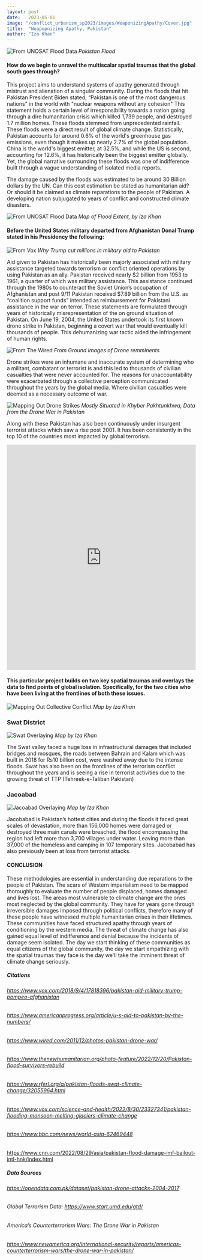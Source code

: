 ```yaml
---
layout: post
date:   2023-05-01
image: "/conflict_urbanism_sp2023/images/WeaponizingApathy/Cover.jpg"
title:  "Weapopnizing Apathy, Pakistan"
author: "Iza Khan"
---
```


![From UNOSAT Flood Data](/conflict_urbanism_sp2023/images/WeaponizingApathy/PakFloods1.jpg)
*Pakistan Flood*


#### **How do we begin to unravel the multiscalar spatial traumas that the global south goes through?**  



This project aims to understand systems of apathy generated through mistrust and alienation of a singular community. During the floods that hit Pakistan President Biden stated;  “Pakistan is one of the most dangerous nations" in the world with "nuclear weapons without any cohesion"  This statement holds a certain level of irresponsibility towards a nation going through a dire humanitarian crisis which killed 1,739 people, and destroyed 1.7 million homes. These floods stemmed from unprecedented rainfall. These floods were a direct result of global climate change. Statistically, Pakistan accounts for around 0.6% of the world's greenhouse gas emissions, even though it makes up nearly 2.7% of the global population. China is the world's biggest emitter, at 32.5%, and while the US is second, accounting for 12.6%, it has historically been the biggest emitter globally. Yet, the global narrative surrounding these floods was one of indifference built through a vague understanding of isolated media reports. 



The damage caused by the floods was estimated to be around 30 Billion dollars by the UN. Can this cost estimation be stated as humanitarian aid? Or should it be claimed as climate reparations to the people of Pakistan. A developing nation subjugated to years of conflict and constructed climate disasters. 

![From UNOSAT Flood Data](/conflict_urbanism_sp2023/images/WeaponizingApathy/Flood.jpeg)
*Map of Flood Extent, by Iza Khan*



#### Before the United States military departed from Afghanistan Donal Trump stated in his Presidency the following: 


![From Vox](/conflict_urbanism_sp2023/images/WeaponizingApathy/DonaldTrump.png)
*Why Trump cut millions in military aid to Pakistan*

Aid given to Pakistan has historically been majorly associated with military assistance targeted towards terrorism or conflict oriented operations by using Pakistan as an ally. Pakistan received nearly $2 billion from 1953 to 1961, a quarter of which was military assistance. This assistance continued through the 1980s to counteract the Soviet Union’s occupation of Afghanistan and post 9/11 Pakistan received $7.89 billion from the U.S. as “coalition support funds” intended as reimbursement for Pakistani assistance in the war on terror.
These statements are formulated through years of historically misrepresentation of the on ground situation of Pakistan. On June 19, 2004, the United States undertook its first known drone strike in Pakistan, beginning a covert war that would eventually kill thousands of people. This dehumanizing war tactic aided the infringement of human rights. 

![From The Wired](/conflict_urbanism_sp2023/images/WeaponizingApathy/Drone.jpg)
*From Ground images of Drone remminents* 

Drone strikes were an inhumane and inaccurate system of determining who a militant, combatant or terrorist is and this led to thousands of civilian casualties that were never accounted for. The reasons for unaccountability were exacerbated through a collective perception communicated throughout the years by the global media. Where civilian casualties were deemed as a necessary outcome of war. 

![Mapping Out Drone Strikes](/conflict_urbanism_sp2023/images/WeaponizingApathy/PakDrones.jpeg)
*Mostly Situated in Khyber Pakhtunkhwa, Data from the Drone War in Pakistan* 

Along with these Pakistan has also been continuously under insurgent terrorist attacks which saw a rise post 2001. It has been consistently in the top 10 of the countries most impacted by global terrorism.





<iframe frameborder="0" class="juxtapose" width="100%" height="600" src="https://cdn.knightlab.com/libs/juxtapose/latest/embed/index.html?uid=1d098056-ebaa-11ed-b5bd-6595d9b17862"></iframe>





#### **This particular project builds on two key spatial traumas and overlays the data to find points of global isolation. Specifically, for the two cities who have been living at the frontlines of both these issues.**


![Mapping Out Collective Conflict](/conflict_urbanism_sp2023/images/WeaponizingApathy/Terrorism+Flood.jpeg)
*Map by Iza Khan*



### Swat District

![Swat Overlaying](/conflict_urbanism_sp2023/images/WeaponizingApathy/Swat.jpeg)
*Map by Iza Khan*

The Swat valley faced a huge loss in infrastructural damages that included bridges and mosques, the roads between Bahrain and Kalam which was built in 2018 for Rs10 billion cost, were washed away due to the intense floods. Swat has also been on the frontlines of the terrorism conflict throughout the years and is seeing a rise in terrorist activities due to the growing threat of TTP (Tehreek-e-Taliban Pakistan)



### Jacoabad

![Jacoabad Overlaying](/conflict_urbanism_sp2023/images/WeaponizingApathy/jacobabad2.jpeg)
*Map by Iza Khan*

Jacobabad is Pakistan’s hottest cities and during the floods it faced great scales of devastation, more than 156,000 homes were damaged or destroyed three main canals were breached, the flood encompassing the region had left more than 3,700 villages under water. Leaving more than 37,000 of the homeless and camping in 107 temporary sites. Jacobabad has also previously been at loss from terrorist attacks.







#### CONCLUSION

These methodologies are essential in understanding due reparations to the people of Pakistan. The scars of Western imperialism need to be mapped thoroughly to evaluate the number of people displaced, homes damaged and lives lost. The areas most vulnerable to climate change are the ones most neglected by the global community. They have for years gone through irreversible damages imposed through political conflicts, therefore many of these people have witnessed multiple humanitarian crises in their lifetimes. These communities have faced structured apathy through years of conditioning by the western media. The threat of climate change has also gained equal level of indifference and denial because the incidents of damage seem isolated. The day we start thinking of these communities as equal citizens of the global community, the day we start empathizing with the spatial traumas they face is the day we'll take the imminent threat of climate change seriously.  
















##### Citations 

###### https://www.vox.com/2018/9/4/17818396/pakistan-aid-military-trump-pompeo-afghanistan

###### https://www.americanprogress.org/article/u-s-aid-to-pakistan-by-the-numbers/

###### https://www.wired.com/2011/12/photos-pakistan-drone-war/

###### https://www.thenewhumanitarian.org/photo-feature/2022/12/20/Pakistan-flood-survivors-rebuild

###### https://www.rferl.org/a/pakistan-floods-swat-climate-change/32055964.html

###### https://www.vox.com/science-and-health/2022/8/30/23327341/pakistan-flooding-monsoon-melting-glaciers-climate-change

###### https://www.bbc.com/news/world-asia-62469448

https://www.cnn.com/2022/08/29/asia/pakistan-flood-damage-imf-bailout-intl-hnk/index.html


##### Data Sources

###### https://opendata.com.pk/dataset/pakistan-drone-attacks-2004-2017

###### Global Terrorism Data: https://www.start.umd.edu/gtd/

###### America’s Counterterrorism Wars: The Drone War in Pakistan

###### https://www.newamerica.org/international-security/reports/americas-counterterrorism-wars/the-drone-war-in-pakistan/


